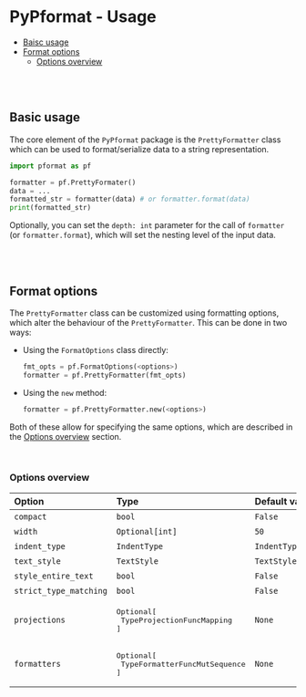 # PyPformat - Usage

- [Baisc usage](#basic-usage)
- [Format options](#format-options)
  - [Options overview](#options-overview)

<br />
<br />

## Basic usage

The core element of the `PyPformat` package is the `PrettyFormatter` class which can be used to format/serialize data to a string representation.

```python
import pformat as pf

formatter = pf.PrettyFormater()
data = ...
formatted_str = formatter(data) # or formatter.format(data)
print(formatted_str)
```

Optionally, you can set the `depth: int` parameter for the call of `formatter` (or `formatter.format`), which will set the nesting level of the input data.

<br />
<br />

## Format options

The `PrettyFormatter` class can be customized using formatting options, which alter the behaviour of the `PrettyFormatter`. This can be done in two ways:

- Using the `FormatOptions` class directly:

  ```python
  fmt_opts = pf.FormatOptions(<options>)
  formatter = pf.PrettyFormatter(fmt_opts)
  ```

- Using the `new` method:

  ```python
  formatter = pf.PrettyFormatter.new(<options>)
  ```

Both of these allow for specifying the same options, which are described in the [Options overview](#options-overview) section.

<br />

### Options overview

| **Option** | **Type** | **Default value** | **Description** |
| :- | :- | :- | :- |
| `compact` | `bool` | `False` | ... |
| `width` | `Optional[int]` | `50` | ... |
| `indent_type` | `IndentType` | `IndentType.NONE()` | ... |
| `text_style` | `TextStyle` | `TextStyle()` | ... |
| `style_entire_text` | `bool` | `False` | ... |
| `strict_type_matching` | `bool` | `False` | ... |
| `projections` | <pre>Optional[<br>&nbsp;TypeProjectionFuncMapping<br>]</pre> | `None` | ... |
| `formatters` | <pre>Optional[<br>&nbsp;TypeFormatterFuncMutSequence<br>]</pre> | `None` | ... |
